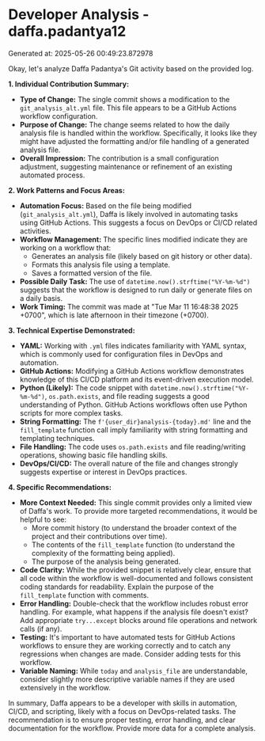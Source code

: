 # Developer Analysis - daffa.padantya12
Generated at: 2025-05-26 00:49:23.872978

Okay, let's analyze Daffa Padantya's Git activity based on the provided log.

**1. Individual Contribution Summary:**

*   **Type of Change:**  The single commit shows a modification to the `git_analysis_alt.yml` file. This file appears to be a GitHub Actions workflow configuration.
*   **Purpose of Change:** The change seems related to how the daily analysis file is handled within the workflow. Specifically, it looks like they might have adjusted the formatting and/or file handling of a generated analysis file.
*   **Overall Impression:**  The contribution is a small configuration adjustment, suggesting maintenance or refinement of an existing automated process.

**2. Work Patterns and Focus Areas:**

*   **Automation Focus:** Based on the file being modified (`git_analysis_alt.yml`), Daffa is likely involved in automating tasks using GitHub Actions.  This suggests a focus on DevOps or CI/CD related activities.
*   **Workflow Management:** The specific lines modified indicate they are working on a workflow that:
    *   Generates an analysis file (likely based on git history or other data).
    *   Formats this analysis file using a template.
    *   Saves a formatted version of the file.
*   **Possible Daily Task:** The use of `datetime.now().strftime("%Y-%m-%d")` suggests that the workflow is designed to run daily or generate files on a daily basis.
*   **Work Timing:** The commit was made at "Tue Mar 11 16:48:38 2025 +0700", which is late afternoon in their timezone (+0700).

**3. Technical Expertise Demonstrated:**

*   **YAML:**  Working with `.yml` files indicates familiarity with YAML syntax, which is commonly used for configuration files in DevOps and automation.
*   **GitHub Actions:**  Modifying a GitHub Actions workflow demonstrates knowledge of this CI/CD platform and its event-driven execution model.
*   **Python (Likely):** The code snippet with `datetime.now().strftime("%Y-%m-%d")`, `os.path.exists`, and file reading suggests a good understanding of Python.  GitHub Actions workflows often use Python scripts for more complex tasks.
*   **String Formatting:** The `f'{user_dir}analysis-{today}.md'` line and the `fill_template` function call imply familiarity with string formatting and templating techniques.
*   **File Handling:**  The code uses `os.path.exists` and file reading/writing operations, showing basic file handling skills.
*   **DevOps/CI/CD:** The overall nature of the file and changes strongly suggests expertise or interest in DevOps practices.

**4. Specific Recommendations:**

*   **More Context Needed:** This single commit provides only a limited view of Daffa's work. To provide more targeted recommendations, it would be helpful to see:
    *   More commit history (to understand the broader context of the project and their contributions over time).
    *   The contents of the `fill_template` function (to understand the complexity of the formatting being applied).
    *   The purpose of the analysis being generated.
*   **Code Clarity:** While the provided snippet is relatively clear, ensure that all code within the workflow is well-documented and follows consistent coding standards for readability.  Explain the purpose of the `fill_template` function with comments.
*   **Error Handling:** Double-check that the workflow includes robust error handling.  For example, what happens if the analysis file doesn't exist?  Add appropriate `try...except` blocks around file operations and network calls (if any).
*   **Testing:**  It's important to have automated tests for GitHub Actions workflows to ensure they are working correctly and to catch any regressions when changes are made. Consider adding tests for this workflow.
*   **Variable Naming:** While `today` and `analysis_file` are understandable, consider slightly more descriptive variable names if they are used extensively in the workflow.

In summary, Daffa appears to be a developer with skills in automation, CI/CD, and scripting, likely with a focus on DevOps-related tasks.  The recommendation is to ensure proper testing, error handling, and clear documentation for the workflow. Provide more data for a complete analysis.
